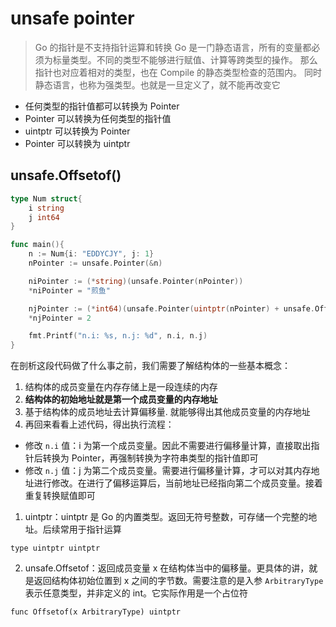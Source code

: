 # unsafe pointer

> Go 的指针是不支持指针运算和转换
> Go 是一门静态语言，所有的变量都必须为标量类型。不同的类型不能够进行赋值、计算等跨类型的操作。
> 那么指针也对应着相对的类型，也在 Compile 的静态类型检查的范围内。
> 同时静态语言，也称为强类型。也就是一旦定义了，就不能再改变它



- 任何类型的指针值都可以转换为 Pointer
- Pointer 可以转换为任何类型的指针值
- uintptr 可以转换为 Pointer
- Pointer 可以转换为 uintptr



## unsafe.Offsetof()

```go
type Num struct{
    i string
    j int64
}

func main(){
    n := Num{i: "EDDYCJY", j: 1}
    nPointer := unsafe.Pointer(&n)

    niPointer := (*string)(unsafe.Pointer(nPointer))
    *niPointer = "煎鱼"

    njPointer := (*int64)(unsafe.Pointer(uintptr(nPointer) + unsafe.Offsetof(n.j)))
    *njPointer = 2

    fmt.Printf("n.i: %s, n.j: %d", n.i, n.j)
}

```

在剖析这段代码做了什么事之前，我们需要了解结构体的一些基本概念：

1. 结构体的成员变量在内存存储上是一段连续的内存
2. **结构体的初始地址就是第一个成员变量的内存地址**
3. 基于结构体的成员地址去计算偏移量. 就能够得出其他成员变量的内存地址
4. 再回来看看上述代码，得出执行流程：
  * 修改 `n.i` 值：i 为第一个成员变量。因此不需要进行偏移量计算，直接取出指针后转换为 Pointer，再强制转换为字符串类型的指针值即可
  * 修改 `n.j` 值：j 为第二个成员变量。需要进行偏移量计算，才可以对其内存地址进行修改。在进行了偏移运算后，当前地址已经指向第二个成员变量。接着重复转换赋值即可
  
1. uintptr：uintptr 是 Go 的内置类型。返回无符号整数，可存储一个完整的地址。后续常用于指针运算
```
type uintptr uintptr
```

2. unsafe.Offsetof：返回成员变量 x 在结构体当中的偏移量。更具体的讲，就是返回结构体初始位置到 x 之间的字节数。需要注意的是入参 `ArbitraryType` 表示任意类型，并非定义的 int。它实际作用是一个占位符
```
func Offsetof(x ArbitraryType) uintptr
```



